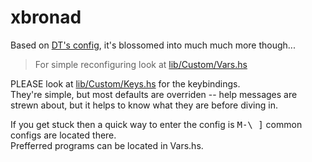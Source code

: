 # xbronad

Based on [DT's config](https://gitlab.com/dwt1/dotfiles/-/tree/master/.xmonad), it's blossomed into much much more though...

> For simple reconfiguring look at [lib/Custom/Vars.hs](https://github.com/Techtiger255/xbronad/blob/master/lib/Custom/Vars.hs)

PLEASE look at [lib/Custom/Keys.hs](https://github.com/Techtiger255/xbronad/blob/master/lib/Custom/Keys.hs) for the keybindings.  
They're simple, but most defaults are overriden -- help messages are strewn about, but it helps to know what they are before diving in.

If you get stuck then a quick way to enter the config is <kbd>M-\\ ]</kbd> common configs are located there.  
Prefferred programs can be located in Vars.hs.
